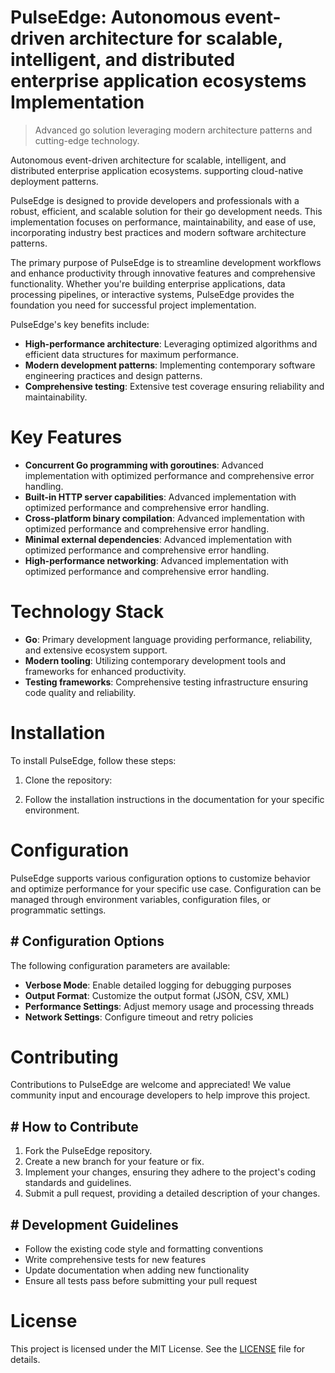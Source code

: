 <!-- fallback_PulseEdge_20250802095911_74108 -->

# PulseEdge: Autonomous event-driven architecture for scalable, intelligent, and distributed enterprise application ecosystems Implementation
> Advanced go solution leveraging modern architecture patterns and cutting-edge technology.

Autonomous event-driven architecture for scalable, intelligent, and distributed enterprise application ecosystems. supporting cloud-native deployment patterns.

PulseEdge is designed to provide developers and professionals with a robust, efficient, and scalable solution for their go development needs. This implementation focuses on performance, maintainability, and ease of use, incorporating industry best practices and modern software architecture patterns.

The primary purpose of PulseEdge is to streamline development workflows and enhance productivity through innovative features and comprehensive functionality. Whether you're building enterprise applications, data processing pipelines, or interactive systems, PulseEdge provides the foundation you need for successful project implementation.

PulseEdge's key benefits include:

* **High-performance architecture**: Leveraging optimized algorithms and efficient data structures for maximum performance.
* **Modern development patterns**: Implementing contemporary software engineering practices and design patterns.
* **Comprehensive testing**: Extensive test coverage ensuring reliability and maintainability.

# Key Features

* **Concurrent Go programming with goroutines**: Advanced implementation with optimized performance and comprehensive error handling.
* **Built-in HTTP server capabilities**: Advanced implementation with optimized performance and comprehensive error handling.
* **Cross-platform binary compilation**: Advanced implementation with optimized performance and comprehensive error handling.
* **Minimal external dependencies**: Advanced implementation with optimized performance and comprehensive error handling.
* **High-performance networking**: Advanced implementation with optimized performance and comprehensive error handling.

# Technology Stack

* **Go**: Primary development language providing performance, reliability, and extensive ecosystem support.
* **Modern tooling**: Utilizing contemporary development tools and frameworks for enhanced productivity.
* **Testing frameworks**: Comprehensive testing infrastructure ensuring code quality and reliability.

# Installation

To install PulseEdge, follow these steps:

1. Clone the repository:


2. Follow the installation instructions in the documentation for your specific environment.

# Configuration

PulseEdge supports various configuration options to customize behavior and optimize performance for your specific use case. Configuration can be managed through environment variables, configuration files, or programmatic settings.

## # Configuration Options

The following configuration parameters are available:

* **Verbose Mode**: Enable detailed logging for debugging purposes
* **Output Format**: Customize the output format (JSON, CSV, XML)
* **Performance Settings**: Adjust memory usage and processing threads
* **Network Settings**: Configure timeout and retry policies

# Contributing

Contributions to PulseEdge are welcome and appreciated! We value community input and encourage developers to help improve this project.

## # How to Contribute

1. Fork the PulseEdge repository.
2. Create a new branch for your feature or fix.
3. Implement your changes, ensuring they adhere to the project's coding standards and guidelines.
4. Submit a pull request, providing a detailed description of your changes.

## # Development Guidelines

* Follow the existing code style and formatting conventions
* Write comprehensive tests for new features
* Update documentation when adding new functionality
* Ensure all tests pass before submitting your pull request

# License

This project is licensed under the MIT License. See the [LICENSE](https://github.com/Muramatsuu/PulseEdge/blob/main/LICENSE) file for details.
